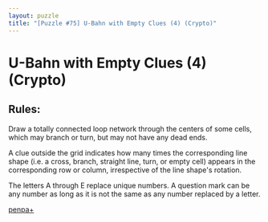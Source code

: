 ```yaml
---
layout: puzzle
title: "[Puzzle #75] U-Bahn with Empty Clues (4) (Crypto)"
---
```


# U-Bahn with Empty Clues (4) (Crypto)

## Rules:

Draw a totally connected loop network through the centers of some cells, which may branch or turn, but may not have any dead ends.

A clue outside the grid indicates how many times the corresponding line shape (i.e. a cross, branch, straight line, turn, or empty cell) appears in the corresponding row or column, irrespective of the line shape's rotation.

The letters A through E replace unique numbers. A question mark can be any number as long as it is not the same as any number replaced by a letter. 

[penpa+](https://tinyurl.com/22ctwute)

